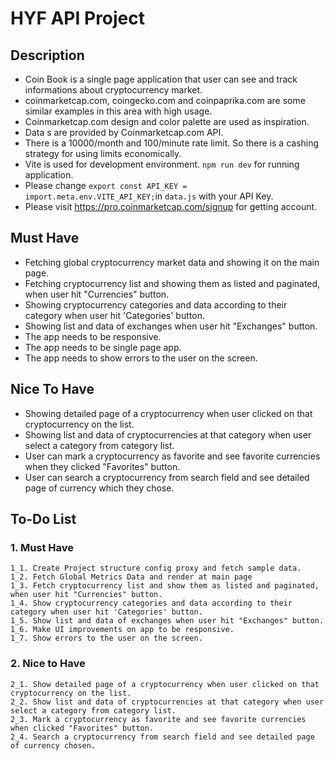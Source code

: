 # HYF API Project

## Description

- Coin Book is a single page application that user can see and track informations about cryptocurrency market.
- coinmarketcap.com, coingecko.com and coinpaprika.com are some similar examples in this area with high usage.
- Coinmarketcap.com design and color palette are used as inspiration.
- Data s are provided by Coinmarketcap.com API.
- There is a 10000/month and 100/minute rate limit. So there is a cashing strategy for using limits economically.
- Vite is used for development environment. `npm run dev` for running application.
- Please change `export const API_KEY = import.meta.env.VITE_API_KEY;`in `data.js` with your API Key.
- Please visit https://pro.coinmarketcap.com/signup for getting account.

## Must Have

- Fetching global cryptocurrency market data and showing it on the main page.
- Fetching cryptocurrency list and showing them as listed and paginated, when user hit "Currencies" button.
- Showing cryptocurrency categories and data according to their category when user hit 'Categories' button.
- Showing list and data of exchanges when user hit "Exchanges" button.
- The app needs to be responsive.
- The app needs to be single page app.
- The app needs to show errors to the user on the screen.

## Nice To Have

- Showing detailed page of a cryptocurrency when user clicked on that cryptocurrency on the list.
- Showing list and data of cryptocurrencies at that category when user select a category from category list.
- User can mark a cryptocurrency as favorite and see favorite currencies when they clicked "Favorites" button.
- User can search a cryptocurrency from search field and see detailed page of currency which they chose.

## To-Do List

### 1. Must Have

    1_1. Create Project structure config proxy and fetch sample data.
    1_2. Fetch Global Metrics Data and render at main page
    1_3. Fetch cryptocurrency list and show them as listed and paginated, when user hit "Currencies" button.
    1_4. Show cryptocurrency categories and data according to their category when user hit 'Categories' button.
    1_5. Show list and data of exchanges when user hit "Exchanges" button.
    1_6. Make UI improvements on app to be responsive.
    1_7. Show errors to the user on the screen.

### 2. Nice to Have

    2_1. Show detailed page of a cryptocurrency when user clicked on that cryptocurrency on the list.
    2_2. Show list and data of cryptocurrencies at that category when user select a category from category list.
    2_3. Mark a cryptocurrency as favorite and see favorite currencies when clicked "Favorites" button.
    2_4. Search a cryptocurrency from search field and see detailed page of currency chosen.
